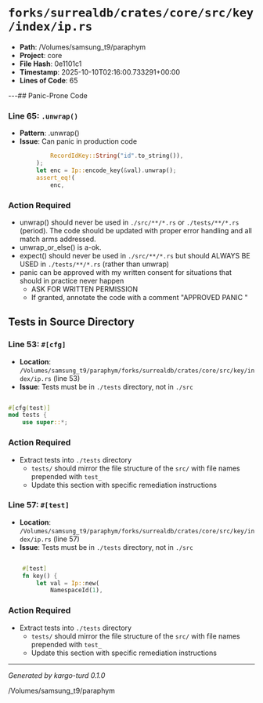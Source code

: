 # `forks/surrealdb/crates/core/src/key/index/ip.rs`

- **Path**: /Volumes/samsung_t9/paraphym
- **Project**: core
- **File Hash**: 0e1101c1  
- **Timestamp**: 2025-10-10T02:16:00.733291+00:00  
- **Lines of Code**: 65

---## Panic-Prone Code


### Line 65: `.unwrap()`

- **Pattern**: .unwrap()
- **Issue**: Can panic in production code

```rust
			RecordIdKey::String("id".to_string()),
		);
		let enc = Ip::encode_key(&val).unwrap();
		assert_eq!(
			enc,
```

### Action Required

- unwrap() should never be used in `./src/**/*.rs` or `./tests/**/*.rs` (period). The code should be updated with proper error handling and all match arms addressed.
- unwrap_or_else() is a-ok. 
- expect() should never be used in `./src/**/*.rs` but should ALWAYS BE USED in `./tests/**/*.rs` (rather than unwrap)
- panic can be approved with my written consent for situations that should in practice never happen  
  - ASK FOR WRITTEN PERMISSION
  - If granted, annotate the code with a comment "APPROVED PANIC "

## Tests in Source Directory


### Line 53: `#[cfg]`

- **Location**: `/Volumes/samsung_t9/paraphym/forks/surrealdb/crates/core/src/key/index/ip.rs` (line 53)
- **Issue**: Tests must be in `./tests` directory, not in `./src`

```rust

#[cfg(test)]
mod tests {
	use super::*;

```

### Action Required

- Extract tests into `./tests` directory
  - `tests/` should mirror the file structure of the `src/` with file names prepended with `test_`
  - Update this section with specific remediation instructions
  


### Line 57: `#[test]`

- **Location**: `/Volumes/samsung_t9/paraphym/forks/surrealdb/crates/core/src/key/index/ip.rs` (line 57)
- **Issue**: Tests must be in `./tests` directory, not in `./src`

```rust

	#[test]
	fn key() {
		let val = Ip::new(
			NamespaceId(1),
```

### Action Required

- Extract tests into `./tests` directory
  - `tests/` should mirror the file structure of the `src/` with file names prepended with `test_`
  - Update this section with specific remediation instructions
  

---

*Generated by kargo-turd 0.1.0*

/Volumes/samsung_t9/paraphym